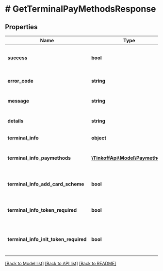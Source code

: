# # GetTerminalPayMethodsResponse

## Properties

Name | Type | Description | Notes
------------ | ------------- | ------------- | -------------
**success** | **bool** | Успешность прохождения запроса — &#x60;true&#x60;/&#x60;false&#x60;. |
**error_code** | **string** | Код ошибки. &#x60;0&#x60; в случае успеха. |
**message** | **string** | Краткое описание ошибки. | [optional]
**details** | **string** | Подробное описание ошибки. | [optional]
**terminal_info** | **object** | Характеристики терминала. |
**terminal_info_paymethods** | [**\TinkoffApi\Model\Paymethod[]**](Paymethod.md) | Перечень доступных методов оплаты. | [optional]
**terminal_info_add_card_scheme** | **bool** | Признак возможности сохранения карт. |
**terminal_info_token_required** | **bool** | Признак необходимости подписания токеном. |
**terminal_info_init_token_required** | **bool** | Признак необходимости подписания токеном запроса **Init**. |

[[Back to Model list]](../../README.md#models) [[Back to API list]](../../README.md#endpoints) [[Back to README]](../../README.md)
